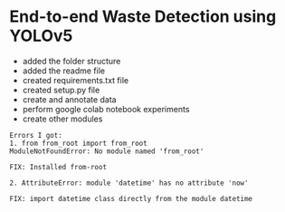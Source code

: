 # End-to-end Waste Detection using YOLOv5

- added the folder structure
- added the readme file
- created requirements.txt file
- created setup.py file
- create and annotate data
- perform google colab notebook experiments
- create other modules

```
Errors I got: 
1. from from_root import from_root
ModuleNotFoundError: No module named 'from_root'

FIX: Installed from-root

2. AttributeError: module 'datetime' has no attribute 'now'

FIX: import datetime class directly from the module datetime
```